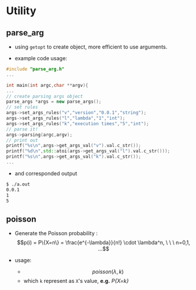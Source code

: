 # Utility

## parse_arg

* using `getopt` to create object, more efficient to use arguments.

* example code usage:
```cpp
#include "parse_arg.h"
...

int main(int argc,char **argv){
...
// create parsing args object
parse_args *args = new parse_args();
// set rules 
args->set_args_rules("v","version","0.0.1","string");
args->set_args_rules("l","lambda","1","int");
args->set_args_rules("k","execution times","5","int");
// parse it!
args->parsing(argc,argv);
// print out 
printf("%s\n",args->get_args_val("v").val.c_str());
printf("%d\n",std::atoi(args->get_args_val("l").val.c_str()));
printf("%s\n",args->get_args_val("k").val.c_str());
...
```

* and corresponded output

```sh
$ ./a.out
0.0.1
1
5
```

## poisson 

* Generate the Poisson probability : $$p(i) = P\{X=n\} = \frac{e^{-\lambda}}{n!} \cdot \lambda^n, \ \ \  n=0,1, ...$$

* usage: 
    * $$poisson(\lambda,k)$$
    * which `k` represent as `X`'s value, **e.g.** *P{X=k}*